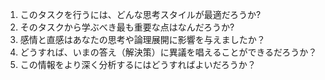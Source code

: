 1. このタスクを行うには、どんな思考スタイルが最適だろうか?
2. そのタスクから学ぶべき最も重要な点はなんだろうか?
3. 感情と直感はあなたの思考や論理展開に影響を与えましたか？
4. どうすれば、いまの答え（解決策）に異議を唱えることができるだろうか？
5. この情報をより深く分析するにはどうすればよいだろうか？
